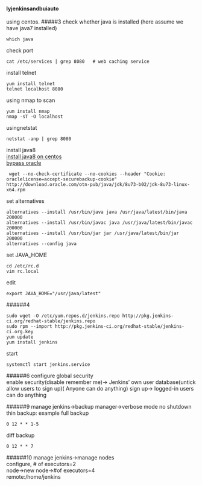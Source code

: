 #### lyjenkinsandbuiauto
using centos.
#####3
check whether java is installed (here assume we have java7 installed)
```
which java
```

check port
```
cat /etc/services | grep 8080   # web caching service
```
install telnet
```
yum install telnet
telnet localhost 8080
```

using nmap to scan
```
yum install nmap
nmap -sT -O localhost
```
usingnetstat
```
netstat -anp | grep 8080
```
install java8  
[install java8 on centos](www.oracle.com/technetwork/java/javase/downloads/jdk8-downloads-2133151.html)  
[bypass oracle](http://stackoverflow.com/questions/10268583/downloading-java-jdk-on-linux-via-wget-is-shown-license-page-instead)
```
 wget --no-check-certificate --no-cookies --header "Cookie: oraclelicense=accept-securebackup-cookie" http://download.oracle.com/otn-pub/java/jdk/8u73-b02/jdk-8u73-linux-x64.rpm
```
set alternatives
```
alternatives --install /usr/bin/java java /usr/java/latest/bin/java 200000
alternatives --install /usr/bin/javac java /usr/java/latest/bin/javac 200000
alternatives --install /usr/bin/jar jar /usr/java/latest/bin/jar 200000
alternatives --config java
```
set JAVA_HOME
```
cd /etc/rc.d
vim rc.local
```
edit
```
export JAVA_HOME="/usr/java/latest"
```
######4
```
sudo wget -O /etc/yum.repos.d/jenkins.repo http://pkg.jenkins-ci.org/redhat-stable/jenkins.repo
sudo rpm --import http://pkg.jenkins-ci.org/redhat-stable/jenkins-ci.org.key
yum update
yum install jenkins
```
start
```
systemctl start jenkins.service
```
######6
configure global security  
enable security(disable remember me)-> Jenkins’ own user database(untick allow users to sign up)( Anyone can do anything) 
sign up-> logged-in users can do anything

######9
manage jenkins->backup manager->verbose mode no shutdown  
thin backup:  example
full backup
```
0 12 * * 1-5
```
diff backup
```
0 12 * * 7
```
######10
manage jenkins->manage nodes  
configure, # of executors=2  
node->new node->#of executors=4  
remote:/home/jenkins  





